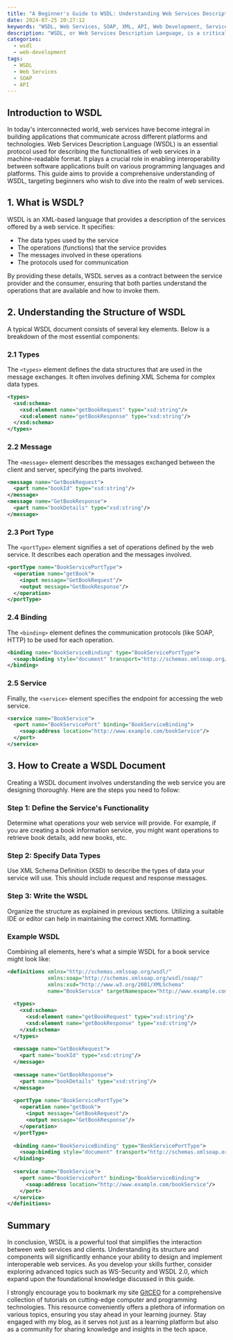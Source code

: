 ```yaml
---
title: "A Beginner's Guide to WSDL: Understanding Web Services Descriptions"
date: 2024-07-25 20:27:12
keywords: "WSDL, Web Services, SOAP, XML, API, Web Development, Services Description"
description: "WSDL, or Web Services Description Language, is a critical component in the development of web services. This tutorial provides an in-depth understanding of WSDL, explaining its structure, elements, and how it enables interoperability between different software applications. WSDL allows developers to define the endpoints of web services and the operations that can be performed on them. This must-read guide covers everything from the basics of WSDL to hands-on examples and practical implMentations. By the end of this tutorial, you will have a complete understanding of the importance of WSDL in modern web development and how to leverage it to create robust web services."
categories:
  - wsdl
  - web-development
tags:
  - WSDL
  - Web Services
  - SOAP
  - API
---
```


## Introduction to WSDL

In today's interconnected world, web services have become integral in building applications that communicate across different platforms and technologies. Web Services Description Language (WSDL) is an essential protocol used for describing the functionalities of web services in a machine-readable format. It plays a crucial role in enabling interoperability between software applications built on various programming languages and platforms. This guide aims to provide a comprehensive understanding of WSDL, targeting beginners who wish to dive into the realm of web services.

<!-- more -->

## 1. What is WSDL?

WSDL is an XML-based language that provides a description of the services offered by a web service. It specifies:

- The data types used by the service
- The operations (functions) that the service provides
- The messages involved in these operations
- The protocols used for communication

By providing these details, WSDL serves as a contract between the service provider and the consumer, ensuring that both parties understand the operations that are available and how to invoke them.

## 2. Understanding the Structure of WSDL

A typical WSDL document consists of several key elements. Below is a breakdown of the most essential components:

### 2.1 Types

The `<types>` element defines the data structures that are used in the message exchanges. It often involves defining XML Schema for complex data types.

```xml
<types>
  <xsd:schema>
    <xsd:element name="getBookRequest" type="xsd:string"/>
    <xsd:element name="getBookResponse" type="xsd:string"/>
  </xsd:schema>
</types>
```

### 2.2 Message

The `<message>` element describes the messages exchanged between the client and server, specifying the parts involved.

```xml
<message name="GetBookRequest">
  <part name="bookId" type="xsd:string"/>
</message>
<message name="GetBookResponse">
  <part name="bookDetails" type="xsd:string"/>
</message>
```

### 2.3 Port Type

The `<portType>` element signifies a set of operations defined by the web service. It describes each operation and the messages involved.

```xml
<portType name="BookServicePortType">
  <operation name="getBook">
    <input message="GetBookRequest"/>
    <output message="GetBookResponse"/>
  </operation>
</portType>
```

### 2.4 Binding

The `<binding>` element defines the communication protocols (like SOAP, HTTP) to be used for each operation.

```xml
<binding name="BookServiceBinding" type="BookServicePortType">
  <soap:binding style="document" transport="http://schemas.xmlsoap.org/soap/http"/>
</binding>
```

### 2.5 Service

Finally, the `<service>` element specifies the endpoint for accessing the web service.

```xml
<service name="BookService">
  <port name="BookServicePort" binding="BookServiceBinding">
    <soap:address location="http://www.example.com/bookService"/>
  </port>
</service>
```

## 3. How to Create a WSDL Document

Creating a WSDL document involves understanding the web service you are designing thoroughly. Here are the steps you need to follow:

### Step 1: Define the Service's Functionality

Determine what operations your web service will provide. For example, if you are creating a book information service, you might want operations to retrieve book details, add new books, etc.

### Step 2: Specify Data Types

Use XML Schema Definition (XSD) to describe the types of data your service will use. This should include request and response messages.

### Step 3: Write the WSDL

Organize the structure as explained in previous sections. Utilizing a suitable IDE or editor can help in maintaining the correct XML formatting.

### Example WSDL

Combining all elements, here's what a simple WSDL for a book service might look like:

```xml
<definitions xmlns="http://schemas.xmlsoap.org/wsdl/" 
             xmlns:soap="http://schemas.xmlsoap.org/wsdl/soap/" 
             xmlns:xsd="http://www.w3.org/2001/XMLSchema" 
             name="BookService" targetNamespace="http://www.example.com/bookService">
  
  <types>
    <xsd:schema>
      <xsd:element name="getBookRequest" type="xsd:string"/>
      <xsd:element name="getBookResponse" type="xsd:string"/>
    </xsd:schema>
  </types>
  
  <message name="GetBookRequest">
    <part name="bookId" type="xsd:string"/>
  </message>
  
  <message name="GetBookResponse">
    <part name="bookDetails" type="xsd:string"/>
  </message>
  
  <portType name="BookServicePortType">
    <operation name="getBook">
      <input message="GetBookRequest"/>
      <output message="GetBookResponse"/>
    </operation>
  </portType>
  
  <binding name="BookServiceBinding" type="BookServicePortType">
    <soap:binding style="document" transport="http://schemas.xmlsoap.org/soap/http"/>
  </binding>
  
  <service name="BookService">
    <port name="BookServicePort" binding="BookServiceBinding">
      <soap:address location="http://www.example.com/bookService"/>
    </port>
  </service>
</definitions>
```

## Summary

In conclusion, WSDL is a powerful tool that simplifies the interaction between web services and clients. Understanding its structure and components will significantly enhance your ability to design and implement interoperable web services. As you develop your skills further, consider exploring advanced topics such as WS-Security and WSDL 2.0, which expand upon the foundational knowledge discussed in this guide.

I strongly encourage you to bookmark my site [GitCEO](https://gitceo.com) for a comprehensive collection of tutorials on cutting-edge computer and programming technologies. This resource conveniently offers a plethora of information on various topics, ensuring you stay ahead in your learning journey. Stay engaged with my blog, as it serves not just as a learning platform but also as a community for sharing knowledge and insights in the tech space.